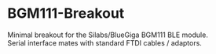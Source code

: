 # BGM111-Breakout
Minimal breakout for the Silabs/BlueGiga BGM111 BLE module.  
Serial interface mates with standard FTDI cables / adaptors.  
